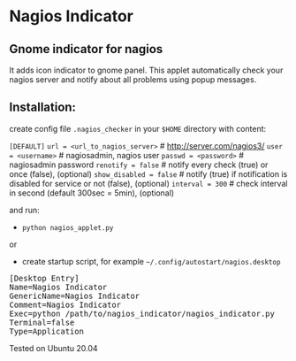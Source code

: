 Nagios Indicator
=============

## Gnome indicator for nagios

It adds icon indicator to gnome panel.
This applet automatically check your nagios server and notify about all problems using popup messages.

## Installation:
create config file `.nagios_checker` in your `$HOME` directory with content:

`[DEFAULT]`
`url = <url_to_nagios_server>` # http://server.com/nagios3/
`user = <username>` # nagiosadmin, nagios user
`passwd = <password>` # nagiosadmin password
`renotify = false` # notify every check (true) or once (false), (optional)
`show_disabled = false` # notify (true) if notification is disabled for service or not (false), (optional)
`interval = 300` # check interval in second (default 300sec = 5min),  (optional)

and run:

* `python nagios_applet.py`

or

* create startup script, for example `~/.config/autostart/nagios.desktop`

<pre>[Desktop Entry]
Name=Nagios Indicator
GenericName=Nagios Indicator
Comment=Nagios Indicator
Exec=python /path/to/nagios_indicator/nagios_indicator.py
Terminal=false
Type=Application
</pre>

Tested on Ubuntu 20.04
